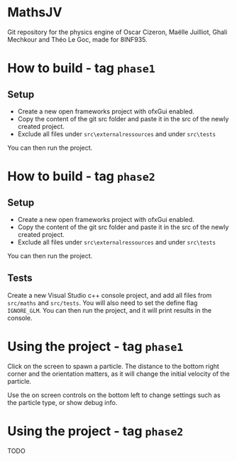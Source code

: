 # MathsJV

Git repository for the physics engine of Oscar Cizeron, Maëlle Juilliot, Ghali Mechkour and Théo Le Goc, made for 8INF935.

# How to build - tag `phase1`

## Setup
- Create a new open frameworks project with ofxGui enabled.
- Copy the content of the git src folder and paste it in the src of the newly created project.
- Exclude all files under `src\externalressources` and under `src\tests`

You can then run the project.

# How to build - tag `phase2`

## Setup
- Create a new open frameworks project with ofxGui enabled.
- Copy the content of the git src folder and paste it in the src of the newly created project.
- Exclude all files under `src\externalressources` and under `src\tests`

You can then run the project.

## Tests

Create a new Visual Studio c++ console project, and add all files from `src/maths` and `src/tests`. You will also need to set the define flag `IGNORE_GLM`. You can then run the project, and it will print results in the console.

# Using the project - tag `phase1`

Click on the screen to spawn a particle. The distance to the bottom right corner and the orientation matters, as it will change the initial velocity of the particle.

Use the on screen controls on the bottom left to change settings such as the particle type, or show debug info.

# Using the project - tag `phase2`

TODO